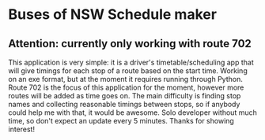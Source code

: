 # Buses of NSW Schedule maker
## **Attention: currently only working with route 702**
This application is very simple: it is a driver's timetable/scheduling app that will give timings for each stop of a route based on the start time.
Working on an exe format, but at the moment it requires running through Python. Route 702 is the focus of this application for the moment, however more routes will be added as time goes on.
The main difficulty is finding stop names and collecting reasonable timings between stops, so if anybody could help me with that, it would be awesome.
Solo developer without much time, so don't expect an update every 5 minutes.
Thanks for showing interest!

